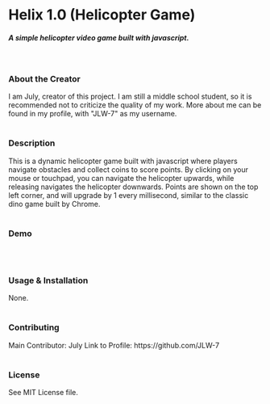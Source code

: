 <h1>Helix 1.0 (Helicopter Game)</h1>
<h5>A simple helicopter video game built with javascript.</h5>
<br>
<h3>About the Creator</h3>
<h7>I am July, creator of this project. I am still a middle school student, so it is recommended not to criticize the quality of my work. More about me can be found in my profile, with "JLW-7" as my username.</h7>
<br>
<br>
<h3>Description</h3>
<h7>This is a dynamic helicopter game built with javascript where players navigate obstacles and collect coins to score points. By clicking on your mouse or touchpad, you can navigate the helicopter upwards, while releasing navigates the helicopter downwards. Points are shown on the top left corner, and will upgrade by 1 every millisecond, similar to the classic dino game built by Chrome. </h7>
<br>
<br>
<h3>Demo</h3>
<br>
<br>
<h3>Usage & Installation</h3>
<h7>None.</h7>
<br>
<br>
<h3>Contributing</h3>
<h7>Main Contributor: July</h7>
<h7>Link to Profile: https://github.com/JLW-7</h7>
<br>
<br>
<h3>License</h3>
<h7>See MIT License file.</h7>
